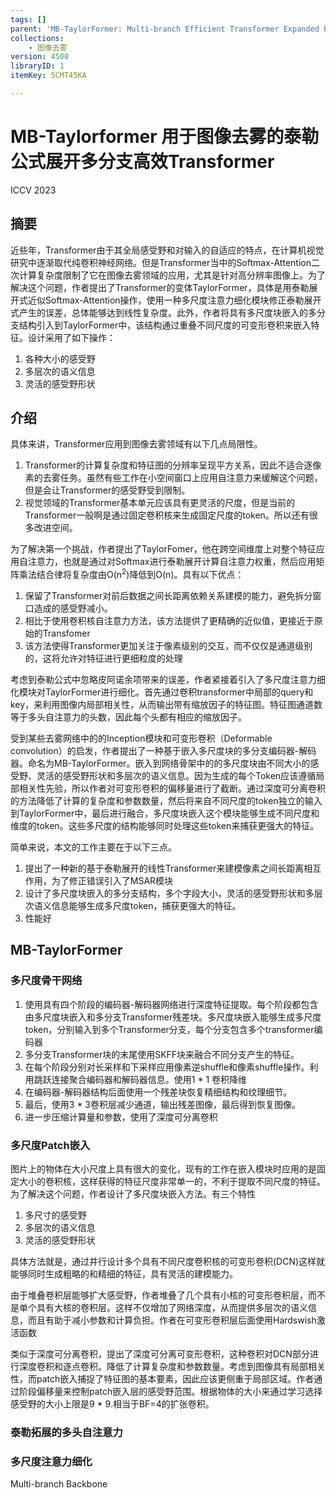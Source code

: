 ```yaml
---
tags: []
parent: 'MB-TaylorFormer: Multi-branch Efficient Transformer Expanded by Taylor Formula for Image Dehazing'
collections:
    - 图像去雾
version: 4500
libraryID: 1
itemKey: 5CMT45KA

---
```

# MB-Taylorformer 用于图像去雾的泰勒公式展开多分支高效Transformer

ICCV 2023

## 摘要

近些年，Transformer由于其全局感受野和对输入的自适应的特点，在计算机视觉研究中逐渐取代纯卷积神经网络。但是Transformer当中的Softmax-Attention二次计算复杂度限制了它在图像去雾领域的应用，尤其是针对高分辨率图像上。为了解决这个问题，作者提出了Transformer的变体TaylorFormer，具体是用泰勒展开式近似Softmax-Attention操作，使用一种多尺度注意力细化模块修正泰勒展开式产生的误差，总体能够达到线性复杂度。此外，作者将具有多尺度块嵌入的多分支结构引入到TaylorFormer中，该结构通过重叠不同尺度的可变形卷积来嵌入特征。设计采用了如下操作：

1.  各种大小的感受野
2.  多层次的语义信息
3.  灵活的感受野形状

## 介绍

具体来讲，Transformer应用到图像去雾领域有以下几点局限性。

1.  Transformer的计算复杂度和特征图的分辨率呈现平方关系，因此不适合逐像素的去雾任务。虽然有些工作在小空间窗口上应用自注意力来缓解这个问题，但是会让Transformer的感受野受到限制。
2.  视觉领域的Transformer基本单元应该具有更灵活的尺度，但是当前的Transformer一般啊是通过固定卷积核来生成固定尺度的token。所以还有很多改进空间。

为了解决第一个挑战，作者提出了TaylorFomer，他在跨空间维度上对整个特征应用自注意力，也就是通过对Softmax进行泰勒展开计算自注意力权重，然后应用矩阵乘法结合律将复杂度由O(n<sup>2</sup>)降低到O(n)。具有以下优点：

1.  保留了Transformer对前后数据之间长距离依赖关系建模的能力，避免拆分窗口造成的感受野减小。
2.  相比于使用卷积核自注意力方法，该方法提供了更精确的近似值，更接近于原始的Transfomer
3.  该方法使得Transformer更加关注于像素级别的交互，而不仅仅是通道级别的，这将允许对特征进行更细粒度的处理

考虑到泰勒公式中忽略皮阿诺余项带来的误差，作者紧接着引入了多尺度注意力细化模块对TaylorFormer进行细化。首先通过卷积transformer中局部的query和key，来利用图像内局部相关性，从而输出带有缩放因子的特征图。特征图通道数等于多头自注意力的头数，因此每个头都有相应的缩放因子。

受到某些去雾网络中的的Inception模块和可变形卷积（Deformable convolution）的启发，作者提出了一种基于嵌入多尺度块的多分支编码器-解码器。命名为MB-TaylorFormer。嵌入到网络骨架中的的多尺度块由不同大小的感受野、灵活的感受野形状和多层次的语义信息。因为生成的每个Token应该遵循局部相关性先验，所以作者对可变形卷积的偏移量进行了截断。通过深度可分离卷积的方法降低了计算的复杂度和参数数量，然后将来自不同尺度的token独立的输入到TaylorFormer中，最后进行融合，多尺度块嵌入这个模块能够生成不同尺度和维度的token。这些多尺度的结构能够同时处理这些token来捕获更强大的特征。

简单来说，本文的工作主要在于以下三点。

1.  提出了一种新的基于泰勒展开的线性Transformer来建模像素之间长距离相互作用，为了修正错误引入了MSAR模块
2.  设计了多尺度块嵌入的多分支结构，多个字段大小，灵活的感受野形状和多层次语义信息能够生成多尺度token，捕获更强大的特征。
3.  性能好

## MB-TaylorFormer

### 多尺度骨干网络

1.  使用具有四个阶段的编码器-解码器网络进行深度特征提取。每个阶段都包含由多尺度块嵌入和多分支Transformer残差块。多尺度块嵌入能够生成多尺度token，分别输入到多个Transformer分支，每个分支包含多个transformer编码器
2.  多分支Transformer块的末尾使用SKFF块来融合不同分支产生的特征。
3.  在每个阶段分别对长采样和下采样应用像素逆shuffle和像素shuffle操作。利用跳跃连接聚合编码器和解码器信息。使用1 \* 1 卷积降维
4.  在编码器-解码器结构后面使用一个残差块恢复精细结构和纹理细节。
5.  最后，使用3 \* 3卷积层减少通道，输出残差图像，最后得到恢复图像。
6.  进一步压缩计算量和参数，使用了深度可分离卷积

### 多尺度Patch嵌入

图片上的物体在大小尺度上具有很大的变化，现有的工作在嵌入模块时应用的是固定大小的卷积核，这样获得的特征尺度非常单一的，不利于提取不同尺度的特征。为了解决这个问题，作者设计了多尺度块嵌入方法。有三个特性

1.  多尺寸的感受野
2.  多层次的语义信息
3.  灵活的感受野形状

具体方法就是，通过并行设计多个具有不同尺度卷积核的可变形卷积(DCN)这样就能够同时生成粗略的和精细的特征，具有灵活的建模能力。

由于堆叠卷积层能够扩大感受野，作者堆叠了几个具有小核的可变形卷积层，而不是单个具有大核的卷积层。这样不仅增加了网络深度，从而提供多层次的语义信息，而且有助于减小参数和计算负担。作者在可变形卷积层后面使用Hardswish激活函数

类似于深度可分离卷积，提出了深度可分离可变形卷积，这种卷积对DCN部分进行深度卷积和逐点卷积。降低了计算复杂度和参数数量。考虑到图像具有局部相关性，而patch嵌入捕捉了特征图的基本要素，因此应该更侧重于局部区域。作者通过阶段偏移量来控制patch嵌入层的感受野范围。根据物体的大小来通过学习选择感受野的大小上限是9 \* 9.相当于BF=4的扩张卷积。

### 泰勒拓展的多头自注意力

### 多尺度注意力细化

Multi-branch Backbone
